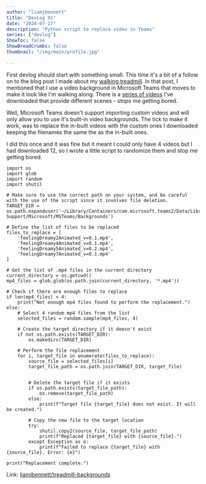 ```yaml
---
author: "liamjbennett"
title: "DevLog 01"
date: "2024-07-27"
description: "Python script to replace video in Teams"
series: ["devlog"]
ShowToc: false
ShowBreadCrumbs: false
thumbnail: "/img/main/profile.jpg"

---
```


First devlog should start with something small. This time it's a bit of a follow on to the blog post I made about my [walking treadmill](http://localhost:1313/posts/2024-05-31-walking-treadmill/). In that post, I mentioned that I use a video background in Microsoft Teams that moves to make it look like I'm walking along. There is a [series of videos](https://walkolution.com/pages/animated-motion-video-backgrounds-for-video-meetings) I've downloaded that provide different scenes - stops me getting bored.

Well, Microsoft Teams doesn't support importing custom videos and will only allow you to use it's built-in video backgrounds. The tick to make it work, was to replace the in-built videos with the custom ones I downloaded keeping the filenames the same the as the in-built ones. 

I did this once and it was fine but it meant I could only have 4 videos but I had downloaded 12, so I wrote a little script to randomize them and stop me getting bored.

```
import os
import glob
import random
import shutil

# Make sure to use the correct path on your system, and be careful with the use of the script since it involves file deletion.
TARGET_DIR = os.path.expanduser('~/Library/Containers/com.microsoft.teams2/Data/Library/Application Support/Microsoft/MSTeams/Backgrounds')

# Define the list of files to be replaced
files_to_replace = [
    'feelingDreamy2Animated_v=0.1.mp4',
    'feelingDreamy4Animated_v=0.1.mp4',
    'feelingDreamy5Animated_v=0.2.mp4',
    'feelingDreamy7Animated_v=0.1.mp4'
]

# Get the list of .mp4 files in the current directory
current_directory = os.getcwd()
mp4_files = glob.glob(os.path.join(current_directory, '*.mp4'))

# Check if there are enough files to replace
if len(mp4_files) < 4:
    print("Not enough mp4 files found to perform the replacement.")
else:
    # Select 4 random mp4 files from the list
    selected_files = random.sample(mp4_files, 4)

    # Create the target directory if it doesn't exist
    if not os.path.exists(TARGET_DIR):
        os.makedirs(TARGET_DIR)

    # Perform the file replacement
    for i, target_file in enumerate(files_to_replace):
        source_file = selected_files[i]
        target_file_path = os.path.join(TARGET_DIR, target_file)


        # Delete the target file if it exists
        if os.path.exists(target_file_path):
            os.remove(target_file_path)
        else:
            print(f"Target file {target_file} does not exist. It will be created.")

        # Copy the new file to the target location
        try:
            shutil.copy2(source_file, target_file_path)
            print(f"Replaced {target_file} with {source_file}.")
        except Exception as e:
            print(f"Failed to replace {target_file} with {source_file}. Error: {e}")

print("Replacement complete.")
```
Link: [liamjbennett/treadmill-backgrounds](https://github.com/liamjbennett/treadmill-backgrounds)
